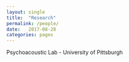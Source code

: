 ```yaml
---
layout: single
title:  "Research"
permalink: /people/
date:   2017-08-28
categories: pages
---
```

Psychoacoustic Lab - University of Pittsburgh
